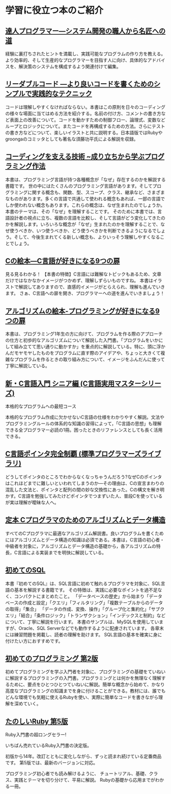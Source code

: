 # 学習に役立つ本のご紹介

## [達人プログラマー―システム開発の職人から名匠への道](https://www.amazon.co.jp/達人プログラマー―システム開発の職人から名匠への道-ハント-アンドリュー/dp/4894712741/ref=sr_1_1?ie=UTF8&qid=1466939935&sr=8-1&keywords=達人プログラマ)

経験に裏打ちされたヒントを満載し、実践可能なプログラムの作り方を教える。より効率的、そして生産的なプログラマーを目指す人に向け、具体的なアドバイスを、解決策のシステムを構成するよう関連付けて編集。

## [リーダブルコード ―より良いコードを書くためのシンプルで実践的なテクニック](https://www.amazon.co.jp/リーダブルコード-―より良いコードを書くためのシンプルで実践的なテクニック-Theory-practice-Boswell/dp/4873115655/ref=pd_sim_14_4?ie=UTF8&dpID=51MgH8Jmr3L&dpSrc=sims&preST=_AC_UL160_SR113%2C160_&refRID=F972KRD2FEMJKHSWAHK1)

コードは理解しやすくなければならない。本書はこの原則を日々のコーディングの様々な場面に当てはめる方法を紹介する。名前の付け方、コメントの書き方など表面上の改善について。コードを動かすための制御フロー、論理式、変数などループとロジックについて。またコードを再構成するための方法。さらにテストの書き方などについて、楽しいイラストと共に説明する。日本語版ではRubyやgroongaのコミッタとしても著名な須藤功平氏による解説を収録。

## [コーディングを支える技術 ~成り立ちから学ぶプログラミング作法](https://www.amazon.co.jp/コーディングを支える技術-~成り立ちから学ぶプログラミング作法-WEB-PRESS-plus/dp/477415654X/ref=pd_sim_14_1?ie=UTF8&dpID=51nXP3TKXVL&dpSrc=sims&preST=_AC_UL160_SR113%2C160_&refRID=ES8ZQ3ZSNMQVQ1FF4QXC)

本書は、プログラミング言語が持つ各種概念が「なぜ」存在するのかを解説する書籍です。
世の中にはたくさんのプログラミング言語があります。そしてプログラミングに関する概念も、関数、型、スコープ、クラス、継承など、さまざまなものがあります。多くの言語で共通して使われる概念もあれば、一部の言語でしか使われない概念もあります。これらの概念は、なぜ生まれたのでしょうか。本書のテーマは、その「なぜ」を理解することです。
そのために本書では、言語設計者の視点に立ち、複数の言語を比較し、そして言語がどう変化してきたのかを解説します。いろいろな概念が「なぜ」生まれたのかを理解することで、なぜ使うべきか、いつ使うべきか、どう使うべきかを判断できるようになるでしょう。そして、今後生まれてくる新しい概念も、よりいっそう理解しやすくなることでしょう。

## [Cの絵本―C言語が好きになる9つの扉](https://www.amazon.co.jp/Cの絵本―C言語が好きになる9つの扉-アンク/dp/4798101036/ref=sr_1_1?s=books&ie=UTF8&qid=1466940106&sr=1-1&keywords=C言語の絵本)

見る見るわかる！
【本書の特徴】C言語には難解なトピックもあるため、文章だけではなかなかイメージがつかめず、理解しずらいものですね。
本書はイラストで解説してありますので、直感的イメージがとらえられ、理解も進んでいきます。
さぁ、C言語への扉を開き、プログラマーへの道を進んでいきましょう！

## [アルゴリズムの絵本-プログラミングが好きになる9つの扉](https://www.amazon.co.jp/アルゴリズムの絵本-プログラミングが好きになる9つの扉-株-アンク/dp/4798104523/ref=pd_sim_14_2?ie=UTF8&dpID=515D1V27Y8L&dpSrc=sims&preST=_AC_UL160_SR127%2C160_&refRID=B8QP9BW7X92GS52V1VEB)

本書は、プログラミング1年生の方に向けて、プログラムを作る際のアプローチの仕方と初歩的なアルゴリズムについて解説した入門書。「プログラムをいかにして組み立てて思い通りに動かすか」を重点的に解説している。特に、頭に浮かんだモヤモヤしたものをプログラムに直す際のアイデアや、ちょっと大きくて複雑なプログラムを作るときの取り組み方について、イメージをふんだんに使って丁寧に解説している。

## [新・C言語入門 シニア編 (C言語実用マスターシリーズ)](https://www.amazon.co.jp/新・C言語入門-シニア編-C言語実用マスターシリーズ-林-晴比古/dp/4797325623/ref=sr_1_1?s=books&ie=UTF8&qid=1466940221&sr=1-1&keywords=C+言語+林晴比古)

本格的なプログラムへの最短コース

本格的なプログラム作成に欠かせないC言語の仕様をわかりやすく解説。文法やプログラミングルールの体系的な知識の習得によって，「C言語の思想」も理解できる全プログラマー必読の1冊。困ったときのリファレンスとしても長く活用できる。

## [C言語ポインタ完全制覇 (標準プログラマーズライブラリ) ](https://www.amazon.co.jp/C言語ポインタ完全制覇-標準プログラマーズライブラリ-前橋-和弥/dp/4774111422/ref=pd_sim_14_3?ie=UTF8&dpID=51FT9JJP2VL&dpSrc=sims&preST=_AC_UL160_SR126%2C160_&refRID=QDJ9NKT0MQR96CN9SNXH)

どうしてポインタのところでわからなくなっちゃうんだろう?なぜCのポインタはこれほどまでに難しいといわれてしまうのか―その理由は、Cの宣言まわりの混乱した文法と、ポインタと配列の間の妙な交換性にあった。Cの構文を解き明かす。C言語を勉強してみたけどポインタでつまずいた人、普段Cを使っているが実は理解が曖昧な人へ。

## [定本 Cプログラマのためのアルゴリズムとデータ構造](https://www.amazon.co.jp/定本-Cプログラマのためのアルゴリズムとデータ構造-SOFTBANK-BOOKS-近藤/dp/4797304952/ref=pd_sim_14_2?ie=UTF8&dpID=51WFeOUjsuL&dpSrc=sims&preST=_AC_UL160_SR113%2C160_&refRID=Y6WHXEYJ7FYHEPPVZTA2)

すべてのCプログラマに最適なアルゴリズム解説書。良いプログラムを書くためにはアルゴリズムとデータ構造の知識は必須である。本書は，C言語の初心者・中級者を対象に，アルゴリズムとデータ構造の基礎から，各アルゴリズムの特長，C言語による実装までを明快に解説している。

## [初めてのSQL](https://www.amazon.co.jp/初めてのSQL-Alan-Beaulieu/dp/4873112818/ref=sr_1_1?s=books&ie=UTF8&qid=1466940386&sr=1-1&keywords=初めてのSQL)

本書『初めてのSQL』は、SQL言語に初めて触れるプログラマを対象に、SQL言語の基本を解説する書籍です。
その特徴は、実践に必要なポイントを過不足なく、コンパクトにまとめたこと。
「データベースの歴史」から始まり「データベースの作成と設定」「クエリ」「フィルタリング」「複数テーブルからのデータの取得」「集合」
「データの作成、変換、操作」「グループ化と集約化」「サブクエリ」「結合」「条件ロジック」「トランザクション」「インデックスと制約」などについて、丁寧に解説を行います。
本書のサンプルは、MySQLを使用していますが、Oracle、SQL Serverなどでも動作するように配慮されています。
各章末には練習問題を掲載し、読者の理解を助けます。
SQL言語の基本を確実に身に付けたい方におすすめです。

## [初めてのプログラミング 第2版](https://www.amazon.co.jp/初めてのプログラミング-第2版-Chris-Pine/dp/4873114691/ref=sr_1_1?s=books&ie=UTF8&qid=1466940515&sr=1-1&keywords=初めてのプログラミング)

初めてプログラミングを学ぶ入門者を対象に、プログラミングの基礎をていねいに解説するプログラミングの入門書。プログラミングとは何かを無理なく理解するために、要点をひとつひとつていねいに解説。簡単な概念から始めて、かなり高度なプログラミングの知識までを身に付けることができる。教材には、誰でもどんな環境でも気軽に使えるRubyを使い、実際に簡単なコードを書きながら理解を深めていく。

## [たのしいRuby 第5版](https://www.amazon.co.jp/たのしいRuby-第5版-高橋-征義/dp/4797386290/ref=sr_1_4?s=books&ie=UTF8&qid=1466940439&sr=1-4&keywords=初めてのRuby)

Ruby入門書の超ロングセラー!

いちばん売れているRuby入門書の決定版。

初版から14年。改訂とともに変化しながら、ずっと読まれ続けている定番商品です。
第5版では、最新のバージョンに対応。

プログラミング初心者でも読み解けるように、
チュートリアル、基礎、クラス、実践とテーマを切り分けて、平易に解説。
Rubyの基礎から応用までがわかる一冊。
